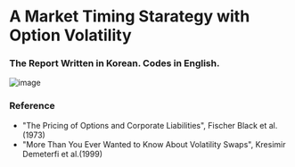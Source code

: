# A Market Timing Starategy with Option Volatility

### The Report Written in Korean. Codes in English.
![image](https://github.com/user-attachments/assets/d129a804-cf0e-4d15-a405-2b24353d312e)
### Reference
- "The Pricing of Options and Corporate Liabilities", Fischer Black et al.(1973)
- "More Than You Ever Wanted to Know About Volatility Swaps", Kresimir Demeterfi et al.(1999)

